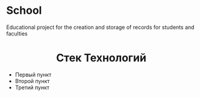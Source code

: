 # School
Educational project for the creation and storage of records for students and faculties
<h1 align="center">Стек Технологий</h1>

<ul>
 <li>Первый пункт</li>
 <li>Второй пункт</li>
 <li>Третий пункт</li>
</ul>
